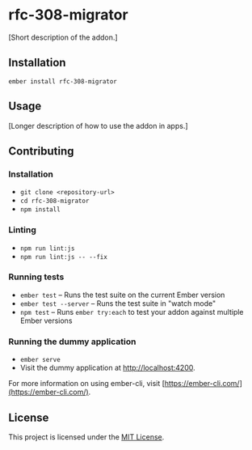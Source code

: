 rfc-308-migrator
==============================================================================

[Short description of the addon.]

Installation
------------------------------------------------------------------------------

```
ember install rfc-308-migrator
```


Usage
------------------------------------------------------------------------------

[Longer description of how to use the addon in apps.]


Contributing
------------------------------------------------------------------------------

### Installation

* `git clone <repository-url>`
* `cd rfc-308-migrator`
* `npm install`

### Linting

* `npm run lint:js`
* `npm run lint:js -- --fix`

### Running tests

* `ember test` – Runs the test suite on the current Ember version
* `ember test --server` – Runs the test suite in "watch mode"
* `npm test` – Runs `ember try:each` to test your addon against multiple Ember versions

### Running the dummy application

* `ember serve`
* Visit the dummy application at [http://localhost:4200](http://localhost:4200).

For more information on using ember-cli, visit [https://ember-cli.com/](https://ember-cli.com/).

License
------------------------------------------------------------------------------

This project is licensed under the [MIT License](LICENSE.md).

